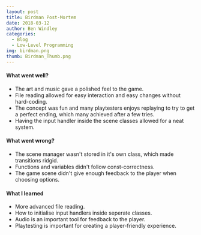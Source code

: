 ```yaml
---
layout: post
title: Birdman Post-Mortem
date: 2018-03-12
author: Ben Windley
categories:
  - Blog
  - Low-Level Programming
img: birdman.png
thumb: Birdman_Thumb.png
---
```


#### What went well?
- The art and music gave a polished feel to the game.
- File reading allowed for easy interaction and easy changes without hard-coding.
- The concept was fun and many playtesters enjoys replaying to try to get a perfect ending, which many achieved after a few tries.
- Having the input handler inside the scene classes allowed for a neat system.
 
#### What went wrong?
- The scene manager wasn't stored in it's own class, which made transitions ridgid.
- Functions and variables didn't follow const-correctness.
- The game scene didn't give enough feedback to the player when choosing options.

#### What I learned
- More advanced file reading.
- How to initialise input handlers inside seperate classes.
- Audio is an important tool for feedback to the player.
- Playtesting is important for creating a player-friendly experience.
